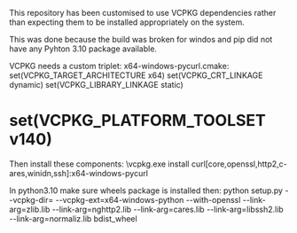 
This repository has been customised to use VCPKG dependencies rather than expecting them to be installed appropriately on the system.

This was done because the build was broken for windos and pip did not have any Pyhton 3.10 package available.

VCPKG needs a custom triplet:
x64-windows-pycurl.cmake:
set(VCPKG_TARGET_ARCHITECTURE x64)
set(VCPKG_CRT_LINKAGE dynamic)
set(VCPKG_LIBRARY_LINKAGE static)
# set(VCPKG_PLATFORM_TOOLSET v140)

Then install these components:
\vcpkg.exe install curl[core,openssl,http2,c-ares,winidn,ssh]:x64-windows-pycurl

In python3.10 make sure wheels package is installed then:
python setup.py --vcpkg-dir=<vcpkg directory> --vcpkg-ext=x64-windows-python --with-openssl --link-arg=zlib.lib --link-arg=nghttp2.lib --link-arg=cares.lib --link-arg=libssh2.lib --link-arg=normaliz.lib bdist_wheel